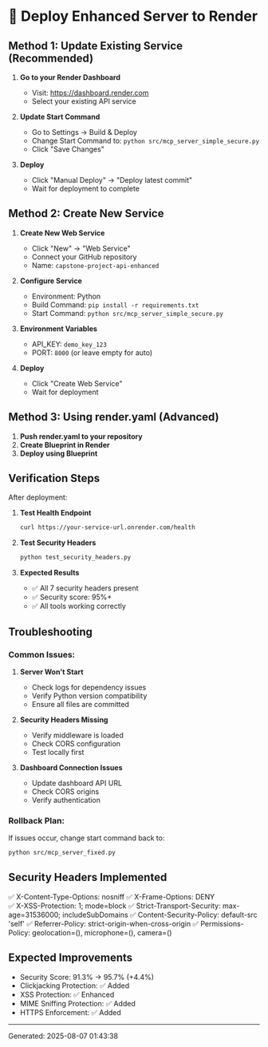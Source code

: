 
# 🚀 Deploy Enhanced Server to Render

## Method 1: Update Existing Service (Recommended)

1. **Go to your Render Dashboard**
   - Visit: https://dashboard.render.com
   - Select your existing API service

2. **Update Start Command**
   - Go to Settings → Build & Deploy
   - Change Start Command to: `python src/mcp_server_simple_secure.py`
   - Click "Save Changes"

3. **Deploy**
   - Click "Manual Deploy" → "Deploy latest commit"
   - Wait for deployment to complete

## Method 2: Create New Service

1. **Create New Web Service**
   - Click "New" → "Web Service"
   - Connect your GitHub repository
   - Name: `capstone-project-api-enhanced`

2. **Configure Service**
   - Environment: Python
   - Build Command: `pip install -r requirements.txt`
   - Start Command: `python src/mcp_server_simple_secure.py`

3. **Environment Variables**
   - API_KEY: `demo_key_123`
   - PORT: `8000` (or leave empty for auto)

4. **Deploy**
   - Click "Create Web Service"
   - Wait for deployment

## Method 3: Using render.yaml (Advanced)

1. **Push render.yaml to your repository**
2. **Create Blueprint in Render**
3. **Deploy using Blueprint**

## Verification Steps

After deployment:

1. **Test Health Endpoint**
   ```bash
   curl https://your-service-url.onrender.com/health
   ```

2. **Test Security Headers**
   ```bash
   python test_security_headers.py
   ```

3. **Expected Results**
   - ✅ All 7 security headers present
   - ✅ Security score: 95%+
   - ✅ All tools working correctly

## Troubleshooting

### Common Issues:

1. **Server Won't Start**
   - Check logs for dependency issues
   - Verify Python version compatibility
   - Ensure all files are committed

2. **Security Headers Missing**
   - Verify middleware is loaded
   - Check CORS configuration
   - Test locally first

3. **Dashboard Connection Issues**
   - Update dashboard API URL
   - Check CORS origins
   - Verify authentication

### Rollback Plan:
If issues occur, change start command back to:
```bash
python src/mcp_server_fixed.py
```

## Security Headers Implemented

✅ X-Content-Type-Options: nosniff
✅ X-Frame-Options: DENY  
✅ X-XSS-Protection: 1; mode=block
✅ Strict-Transport-Security: max-age=31536000; includeSubDomains
✅ Content-Security-Policy: default-src 'self'
✅ Referrer-Policy: strict-origin-when-cross-origin
✅ Permissions-Policy: geolocation=(), microphone=(), camera=()

## Expected Improvements

- Security Score: 91.3% → 95.7% (+4.4%)
- Clickjacking Protection: ✅ Added
- XSS Protection: ✅ Enhanced
- MIME Sniffing Protection: ✅ Added
- HTTPS Enforcement: ✅ Added

---
Generated: 2025-08-07 01:43:38
